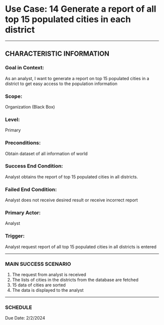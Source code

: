 # Use Case: 14 	Generate a report of all top 15 populated cities in each district

----------------------
## CHARACTERISTIC INFORMATION
### Goal in Context: 
As an analyst, I want to generate a report on top 15 populated cities in a district to get easy access to the population information
### Scope: 
Organization (Black Box)
### Level: 
Primary
### Preconditions: 
Obtain dataset of all information of world
### Success End Condition: 
Analyst obtains the report of top 15 populated cities in all districts.
### Failed End Condition: 
Analyst does not receive desired result or receive incorrect report
### Primary Actor: 
Analyst
### Trigger: 
Analyst request report of all top 15 populated cities in all districts is entered

----------------------
### MAIN SUCCESS SCENARIO
1.	The request from analyst is received
2.	The lists of cities in the districts from the database are fetched
3.	15 data of cities are sorted
4.	The data is displayed to the analyst
----------------------
### SCHEDULE
Due Date: 2/2/2024


